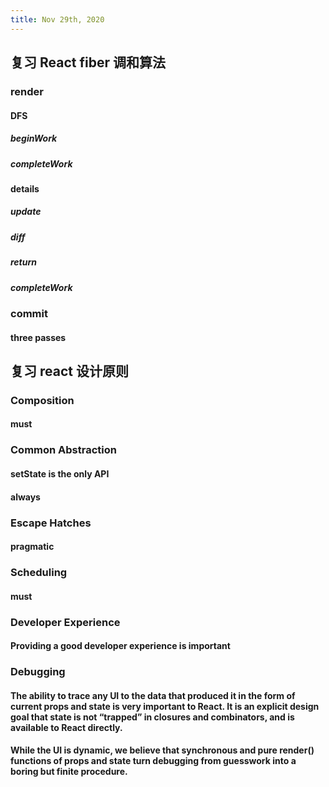 ```yaml
---
title: Nov 29th, 2020
---
```


## 复习 React fiber 调和算法
### render
#### DFS
##### beginWork
##### completeWork
#### details
##### update
##### diff
##### return
##### completeWork
### commit
#### three passes
## 复习 react 设计原则
### Composition
#### must
### Common Abstraction
#### setState is the only API
#### always
### Escape Hatches
#### pragmatic
### Scheduling
#### must
### Developer Experience
#### Providing a good developer experience is important
### Debugging
#### The ability to trace any UI to the data that produced it in the form of **current props and state** is very important to React. **It is an explicit design goal that state is not “trapped” in closures and combinators, and is available to React directly**.
#### While the UI is dynamic, we believe that **synchronous and pure render() functions of props and state turn debugging from guesswork into a boring but finite procedure**.
